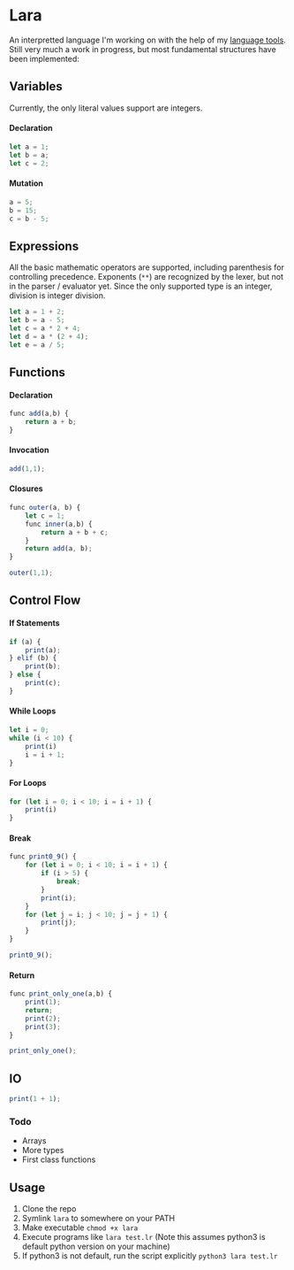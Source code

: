 # Lara

An interpretted language I'm working on with the help of my [language tools](https://github.com/NuriAmari/Language-Tools). Still very much a work in progress, but most fundamental structures have been implemented:

## Variables

Currently, the only literal values support are integers.

#### Declaration

```javascript
let a = 1;
let b = a;
let c = 2;
```

#### Mutation

```javascript
a = 5;
b = 15;
c = b - 5;
```

## Expressions

All the basic mathematic operators are supported, including parenthesis for controlling precedence. Exponents (`**`) are recognized by the lexer, but not in the parser / evaluator yet. Since the only supported type is an integer, division is integer division.

```javascript
let a = 1 + 2;
let b = a - 5;
let c = a * 2 + 4;
let d = a * (2 + 4);
let e = a / 5;
```

## Functions

#### Declaration

```javascript
func add(a,b) {
    return a + b;
}
```

#### Invocation

```javascript
add(1,1);
```
#### Closures

```javascript
func outer(a, b) {
    let c = 1;
    func inner(a,b) {
        return a + b + c;
    }
    return add(a, b);
}

outer(1,1);
```
## Control Flow

#### If Statements

```javascript
if (a) {
    print(a);
} elif (b) {
    print(b);
} else {
    print(c);
}
```


#### While Loops

```javascript
let i = 0;
while (i < 10) {
    print(i)
    i = i + 1;
}
```

#### For Loops

```javascript
for (let i = 0; i < 10; i = i + 1) {
    print(i)
}
```

#### Break

```javascript
func print0_9() {
    for (let i = 0; i < 10; i = i + 1) {
        if (i > 5) {
            break;
        }
        print(i);
    }
    for (let j = i; j < 10; j = j + 1) {
        print(j);
    }
}

print0_9();
```

#### Return 

```javascript
func print_only_one(a,b) {
    print(1);
    return;
    print(2);
    print(3);
}

print_only_one();
```

## IO

```javascript
print(1 + 1);
```
### Todo

- Arrays
- More types
- First class functions

## Usage

1. Clone the repo
2. Symlink `lara` to somewhere on your PATH
3. Make executable `chmod +x lara`
3. Execute programs like `lara test.lr` (Note this assumes python3 is default python version on your machine)
4. If python3 is not default, run the script explicitly `python3 lara test.lr`
